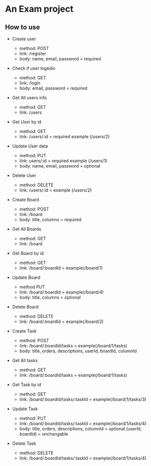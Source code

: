 # An Exam project
## How to use
* Create user
  - method: POST
  - link: /register
  - body: name, email, password = required

* Check if user logedin
  - method: GET
  - link: /login
  - body: email, password = required
* Get All users info
  - method: GET
  - link: /users
* Get User by id
  - method: GET
  - link: /users/:id = required   example (/users/2)
* Update User data
  - method: PUT
  - link: users/:id = required  example (/users/1)
  - body: name, email, password = optional
* Delete User
  - method: DELETE
  - link: /users/:id = example (/users/2)


* Create Board
  - method: POST
  - link: /board
  - body: title, columns = required
* Get All Boards
  - method: GET
  - link: /board
* Get Board by id
  - method: GET
  - link: /board/:boardId = example(/board/1)
* Update Board
  - method PUT
  - link: /board/:boardId = example(/board/4)
  - body: title, columns = optional
* Delete Board
  - method: DELETE
  - link: /board/:boardId = example(/board/2)


* Create Task
  - method: POST
  - link: /board/:boardId/tasks = example(/board/1/tasks)
  - body: title, orders, descriptions, userId, boardId, columnId
* Get All tasks
  - method: GET
  - link: /board/:boardId/tasks = example(/board/1/tasks)
* Get Task by id
  - method: GET
  - link: /board/:boardId/tasks/:taskId = example(/board/1/tasks/3)
* Update Task
  - method: PUT
  - link: /board/:boardId/tasks/:taskId = example(/board/1/tasks/4)
  - body: title, orders, descriptions, columnId = optional    (userId, boardId) = unchangable
* Delete Task
  - method: DELETE
  - link: /board/:boardId/tasks/:taskId = example(/board/1/tasks/4)

